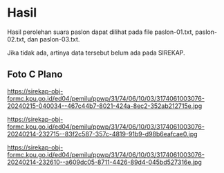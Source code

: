 # Hasil

Hasil perolehan suara paslon dapat dilihat pada file paslon-01.txt, paslon-02.txt, dan paslon-03.txt.

Jika tidak ada, artinya data tersebut belum ada pada SIREKAP.

## Foto C Plano

https://sirekap-obj-formc.kpu.go.id/ed04/pemilu/ppwp/31/74/06/10/03/3174061003076-20240215-040034--467c44b7-8021-424a-8ec2-352ab212715e.jpg

https://sirekap-obj-formc.kpu.go.id/ed04/pemilu/ppwp/31/74/06/10/03/3174061003076-20240214-232715--83f2c587-357c-4819-91b9-d98b6eafcae0.jpg

https://sirekap-obj-formc.kpu.go.id/ed04/pemilu/ppwp/31/74/06/10/03/3174061003076-20240214-232610--a609dc05-8711-4426-89d4-045bd527316e.jpg
